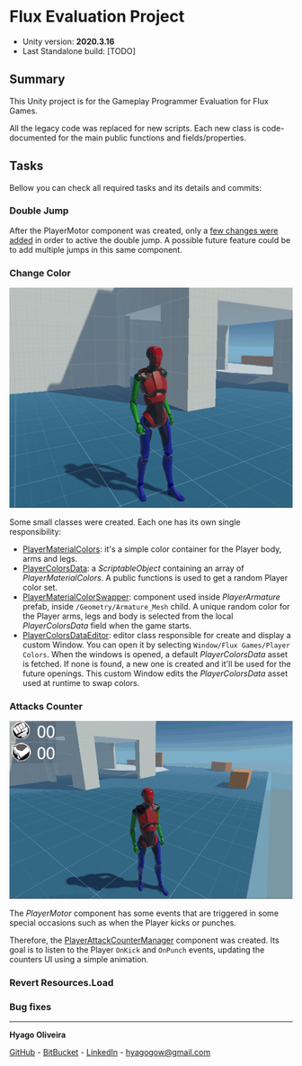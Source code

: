 # Flux Evaluation Project

* Unity version: **2020.3.16**
* Last Standalone build: [TODO]

## Summary

This Unity project is for the Gameplay Programmer Evaluation for Flux Games.

All the legacy code was replaced for new scripts. Each new class is code-documented for the main public functions and fields/properties.

## Tasks

Bellow you can check all required tasks and its details and commits: 

### Double Jump

After the PlayerMotor component was created, only a [few changes were added][1] in order to active the double jump. 
A possible future feature could be to add multiple jumps in this same component.

### Change Color

![Player using random colors](/Images/PlayerRandomColors.png)

Some small classes were created. Each one has its own single responsibility:

* [PlayerMaterialColors][2]: it's a simple color container for the Player body, arms and legs.
* [PlayerColorsData][3]: a *ScriptableObject* containing an array of *PlayerMaterialColors*. A public functions is used to get a random Player color set.
* [PlayerMaterialColorSwapper][4]: component used inside *PlayerArmature* prefab, inside `/Geometry/Armature_Mesh` child. A unique random color for the Player arms, legs and body is selected from the local *PlayerColorsData* field when the game starts.
* [PlayerColorsDataEditor][5]: editor class responsible for create and display a custom Window. You can open it by selecting `Window/Flux Games/Player Colors`. 
When the windows is opened, a default *PlayerColorsData* asset is fetched. If none is found, a new one is created and it'll be used for the future openings.
This custom Window edits the *PlayerColorsData* asset used at runtime to swap colors.

### Attacks Counter

![Player attacks counter](/Images/PlayerAttacksCounter.gif)

The *PlayerMotor* component has some events that are triggered in some special occasions such as when the Player kicks or punches.

Therefore, the [PlayerAttackCounterManager][6] component was created. Its goal is to listen to the Player `OnKick` and `OnPunch` events, updating the counters UI using a simple animation.

### Revert Resources.Load

### Bug fixes

---

**Hyago Oliveira**

[GitHub](https://github.com/HyagoOliveira) -
[BitBucket](https://bitbucket.org/HyagoGow/) -
[LinkedIn](https://www.linkedin.com/in/hyago-oliveira/) -
<hyagogow@gmail.com>

[1]: <https://github.com/HyagoOliveira/FluxEvaluationProject/commit/d98d2713974317bc2df442fbadee2a8645fb1d93>
[2]: <https://github.com/HyagoOliveira/FluxEvaluationProject/commit/a16854238dc894cf5b479ea9986ca85e1b2f9c48>
[3]: <https://github.com/HyagoOliveira/FluxEvaluationProject/commit/fc71567e71489abe92b191e7258e79e8d8c53d7d>
[4]: <https://github.com/HyagoOliveira/FluxEvaluationProject/commit/bc5af1c4d11c7d6bd39c68504a9bf80dc7402bd8>
[5]: <https://github.com/HyagoOliveira/FluxEvaluationProject/commit/07f63ec6d94c29dfb3d452a9f0765e6c1dd53df8>
[6]: <https://github.com/HyagoOliveira/FluxEvaluationProject/commit/de0472bf8deb2637e244893891ddbf50e557477f>
